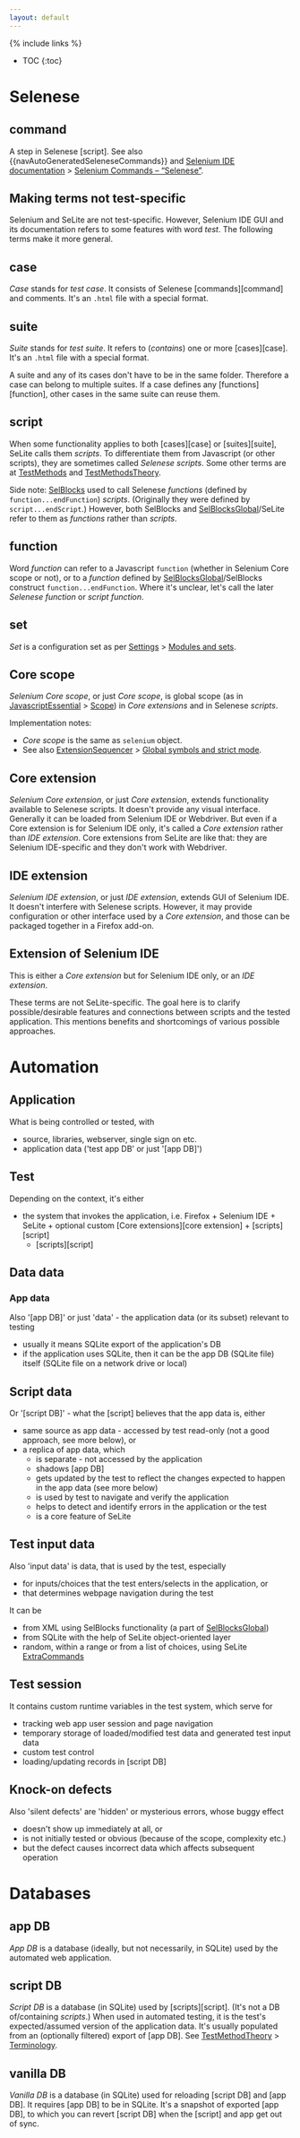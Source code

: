 ```yaml
---
layout: default
---
```

{% include links %}
* TOC
{:toc}

# Selenese

## command
A step in Selenese [script]. See also {{navAutoGeneratedSeleneseCommands}} and [Selenium IDE documentation](http://docs.seleniumhq.org/docs/02_selenium_ide.jsp) > [Selenium Commands – “Selenese”](http://docs.seleniumhq.org/docs/02_selenium_ide.jsp#selenium-commands-selenese]).

## Making terms not test-specific
Selenium and SeLite are not test-specific. However, Selenium IDE GUI and its documentation refers to some features with word _test_. The following terms make it more general.

## case
_Case_ stands for _test case_. It consists of Selenese [commands][command] and comments. It's an `.html` file with a special format.

## suite
_Suite_ stands for _test suite_. It refers to (_contains_) one or more [cases][case]. It's an `.html` file with a special format.

A suite and any of its cases don't have to be in the same folder. Therefore a case can belong to multiple suites. If a case defines any [functions][function], other cases in the same suite can reuse them.

## script
When some functionality applies to both [cases][case] or [suites][suite], SeLite calls them _scripts_. To differentiate them from Javascript (or other scripts), they are sometimes called _Selenese scripts_. Some other terms are at [TestMethods](TestMethods) and [TestMethodsTheory](TestMethodsTheory).

Side note: [SelBlocks](https://addons.mozilla.org/en-US/firefox/addon/selenium-ide-sel-blocks/versions/) used to call Selenese _functions_ (defined by `function...endFunction`) _scripts_. (Originally they were defined by `script...endScript`.) However, both SelBlocks and [SelBlocksGlobal](SelBlocksGlobal)/SeLite refer to them as _functions_ rather than _scripts_.

## function
Word _function_ can refer to a Javascript `function` (whether in Selenium Core scope or not), or to a _function_ defined by [SelBlocksGlobal](SelBlocksGlobal)/SelBlocks construct `function...endFunction`. Where it's unclear, let's call the later _Selenese function_ or _script function_.

## set
_Set_ is a configuration set as per [Settings](Settings) > [Modules and sets](Settings#modules-and-sets).

## Core scope
_Selenium Core scope_, or just _Core scope_, is global scope (as in [JavascriptEssential](JavascriptEssential) > [Scope](JavascriptEssential#scope)) in _Core extensions_ and in Selenese _scripts_.

Implementation notes:

* _Core scope_ is the same as `selenium` object.
* See also [ExtensionSequencer](ExtensionSequencer) > [Global symbols and strict mode](ExtensionSequencer#global-symbols-and-strict-mode).

## Core extension
_Selenium Core extension_, or just _Core extension_, extends functionality available to Selenese scripts. It doesn't provide any visual interface. Generally it can be loaded from Selenium IDE or Webdriver. But even if a Core extension is for Selenium IDE only, it's called a _Core extension_ rather than _IDE extension_. Core extensions from SeLite are like that: they are Selenium IDE-specific and they don't work with Webdriver.

## IDE extension
_Selenium IDE extension_, or just _IDE extension_, extends GUI of Selenium IDE. It doesn't interfere with Selenese scripts. However, it may provide configuration or other interface used by a _Core extension_, and those can be packaged together in a Firefox add-on.

## Extension of Selenium IDE
This is either a _Core extension_ but for Selenium IDE only, or an _IDE extension_.

These terms are not SeLite-specific. The goal here is to clarify possible/desirable features and connections between scripts and the tested application. This mentions benefits and shortcomings of various possible approaches.

# Automation

## Application
What is being controlled or tested, with

 * source, libraries, webserver, single sign on etc.
 * application data ('test app DB' or just '[app DB]')

## Test 
Depending on the context, it's either

  * the system that invokes the application, i.e. Firefox + Selenium IDE + SeLite + optional custom [Core extensions][core extension] + [scripts][script]
    * [scripts][script]

## Data data

### App data
Also '[app DB]' or just 'data' - the application data (or its subset) relevant to testing

  * usually it means SQLite export of the application's DB
  * if the application uses SQLite, then it can be the app DB (SQLite file) itself (SQLite file on a network drive or local)

## Script data
Or '[script DB]' - what the [script] believes that the app data is, either

  * same source as app data - accessed by test read-only (not a good approach, see more below), or
  * a replica of app data, which
    * is separate - not accessed by the application
    * shadows [app DB]
    * gets updated by the test to reflect the changes expected to happen in the app data (see more below)
    * is used by test to navigate and verify the application
    * helps to detect and identify errors in the application or the test
    * is a core feature of SeLite

## Test input data
Also 'input data' is data, that is used by the test, especially

  * for inputs/choices that the test enters/selects in the application, or
  * that determines webpage navigation during the test

It can be

   * from XML using SelBlocks functionality (a part of [SelBlocksGlobal](SelBlocksGlobal))
   * from SQLite with the help of SeLite object-oriented layer
   * random, within a range or from a list of choices, using SeLite [ExtraCommands](ExtraCommands)

## Test session
It contains custom runtime variables in the test system, which serve for

   * tracking web app user session and page navigation
   * temporary storage of loaded/modified test data and generated test input data
   * custom test  control
   * loading/updating records in [script DB]

## Knock-on defects
Also 'silent defects' are 'hidden' or mysterious errors, whose buggy effect

   * doesn't show up immediately at all, or
   * is not initially tested or obvious (because of the scope, complexity etc.)
   * but the defect causes incorrect data which affects subsequent operation

# Databases

## app DB
_App DB_ is a database (ideally, but not necessarily, in SQLite) used by the automated web application.

## script DB
_Script DB_ is a database (in SQLite) used by [scripts][script]. (It's not a DB of/containing _scripts_.) When used in automated testing, it is the test's expected/assumed version of the application data. It's usually populated from an (optionally filtered) export of [app DB]. See [TestMethodTheory](TestMethodTheory) > [Terminology](TestMethodTheory#terminology).

## vanilla DB
_Vanilla DB_ is a database (in SQLite) used for reloading [script DB] and [app DB]. It requires [app DB] to be in SQLite. It's a snapshot of exported [app DB], to which you can revert [script DB] when the [script] and app get out of sync.
